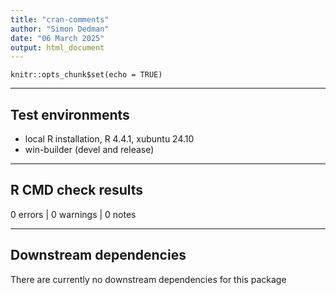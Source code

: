 ```yaml
---
title: "cran-comments"
author: "Simon Dedman"
date: "06 March 2025"
output: html_document
---
```


```{r setup, include=FALSE}
knitr::opts_chunk$set(echo = TRUE)
```

***

## Test environments
* local R installation, R 4.4.1, xubuntu 24.10
* win-builder (devel and release)

***

## R CMD check results

0 errors | 0 warnings | 0 notes

***

## Downstream dependencies

There are currently no downstream dependencies for this package
